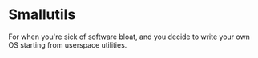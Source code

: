 Smallutils
==========

For when you're sick of software bloat, and you decide to write your own OS
starting from userspace utilities.
